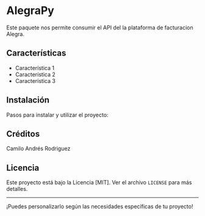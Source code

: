 # AlegraPy

Este paquete nos permite consumir el API del la plataforma de facturacion Alegra.

## Características

- Característica 1
- Característica 2
- Característica 3

## Instalación

Pasos para instalar y utilizar el proyecto:

## Créditos

Camilo Andrés Rodriguez

## Licencia

Este proyecto está bajo la Licencia [MIT]. Ver el archivo `LICENSE` para más detalles.

---

¡Puedes personalizarlo según las necesidades específicas de tu proyecto!

